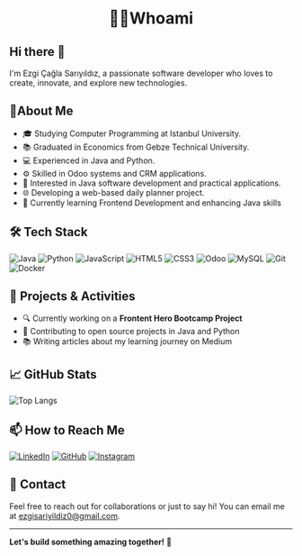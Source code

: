 #  <p align="center">🧚‍♀️Whoami</p>

## Hi there 👋

I'm Ezgi Çağla Sarıyıldız, a passionate software developer who loves to create, innovate, and explore new technologies.

## 🌟About Me
- 🎓 Studying Computer Programming at Istanbul University.
- 📚 Graduated in Economics from Gebze Technical University.
- 💻 Experienced in Java and Python.
- ⚙️ Skilled in Odoo systems and CRM applications.
- 🧩 Interested in Java software development and practical applications.
- 🌐 Developing a web-based daily planner project.
- 🌱 Currently learning Frontend Development and enhancing Java skills

## 🛠️ Tech Stack
![Java](https://img.shields.io/badge/-Java-333333?style=flat&logo=java)
![Python](https://img.shields.io/badge/-Python-333333?style=flat&logo=python)
![JavaScript](https://img.shields.io/badge/-JavaScript-333333?style=flat&logo=javascript)
![HTML5](https://img.shields.io/badge/-HTML5-333333?style=flat&logo=html5)
![CSS3](https://img.shields.io/badge/-CSS3-333333?style=flat&logo=css3)
![Odoo](https://img.shields.io/badge/-Odoo-333333?style=flat&logo=odoo)
![MySQL](https://img.shields.io/badge/-MySQL-333333?style=flat&logo=mysql)
![Git](https://img.shields.io/badge/-Git-333333?style=flat&logo=git)
![Docker](https://img.shields.io/badge/-Docker-333333?style=flat&logo=docker)

## 🔭 Projects & Activities
- 🔍 Currently working on a **Frontent Hero Bootcamp Project**
- 🌟 Contributing to open source projects in Java and Python
- 📚 Writing articles about my learning journey on Medium

## 📈 GitHub Stats
![Top Langs](https://github-readme-stats.vercel.app/api/top-langs/?username=ezgisariyildiz&layout=compact&theme=radical)

## 📫 How to Reach Me
[![LinkedIn](https://img.shields.io/badge/-LinkedIn-0077B5?style=flat&logo=linkedin&logoColor=white)](https://www.linkedin.com/in/ezgisariyildiz/)
[![GitHub](https://img.shields.io/badge/-GitHub-181717?style=flat&logo=github&logoColor=white)](https://github.com/ezgisariyildiz)
[![Instagram](https://img.shields.io/badge/-Instagram-E4405F?style=flat&logo=instagram&logoColor=white)](https://instagram.com/caglasariyildiz)


## 📧 Contact
Feel free to reach out for collaborations or just to say hi! You can email me at [ezgisariyildiz0@gmail.com](mailto:ezgisariyildiz0@gmail.com).

---

**Let's build something amazing together!** 🚀
